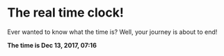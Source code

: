 # The real time clock!

Ever wanted to know what the time is? Well, your journey is about to end!

**The time is Dec 13, 2017, 07:16**